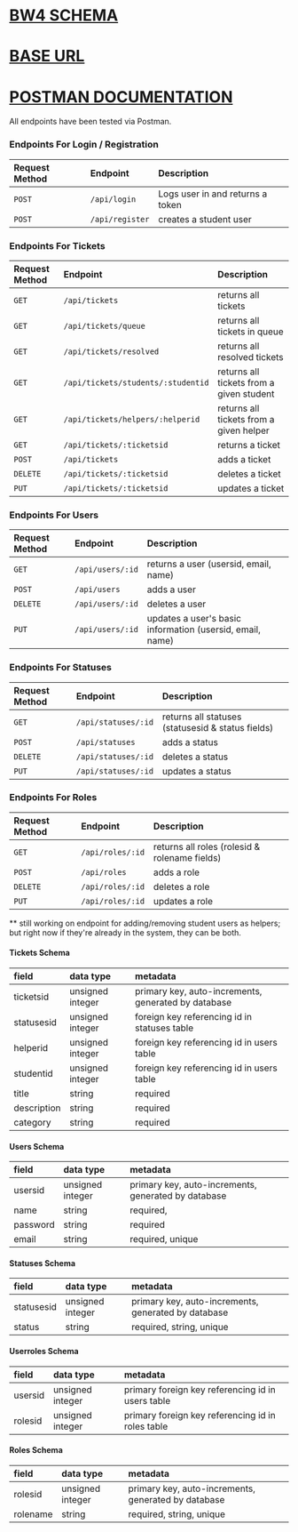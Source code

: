 # [BW4 SCHEMA](https://app.dbdesigner.net/designer/schema/308632)

# [BASE URL](https://devdesk2eli.herokuapp.com/)

# [POSTMAN DOCUMENTATION](https://documenter.getpostman.com/view/6401823/SzKbLvH5?version=latest#13325605-4e44-4804-8593-4c9acbb0e929)

All endpoints have been tested via Postman.

### Endpoints For Login / Registration

| Request Method | Endpoint         | Description                          |
| :------------- | :--------------- | :----------------------------------- |
| `POST`         | `/api/login`     | Logs user in and returns a token     |
| `POST`         | `/api/register`  | creates a student user               |

### Endpoints For Tickets

| Request Method | Endpoint                           | Description                              |
| :------------- | :--------------------------------- | :--------------------------------------- |
| `GET`          | `/api/tickets`                     | returns all tickets                      |
| `GET`          | `/api/tickets/queue`               | returns all tickets in queue             |
| `GET`          | `/api/tickets/resolved`            | returns all resolved tickets             |
| `GET`          | `/api/tickets/students/:studentid` | returns all tickets from a given student |
| `GET`          | `/api/tickets/helpers/:helperid`   | returns all tickets from a given helper  |
| `GET`          | `/api/tickets/:ticketsid`          | returns a ticket                         |
| `POST`         | `/api/tickets`                     | adds a ticket                            |
| `DELETE`       | `/api/tickets/:ticketsid`          | deletes a ticket                         |
| `PUT`          | `/api/tickets/:ticketsid`          | updates a ticket                         |

### Endpoints For Users

| Request Method | Endpoint         | Description                                               |
| :------------- | :--------------- | :-------------------------------------------------------- |
| `GET`          | `/api/users/:id` | returns a user (usersid, email, name)                     |
| `POST`         | `/api/users`     | adds a user                                               |
| `DELETE`       | `/api/users/:id` | deletes a user                                            |
| `PUT`          | `/api/users/:id` | updates a user's basic information (usersid, email, name) |

### Endpoints For Statuses

| Request Method | Endpoint            | Description                                       |
| :------------- | :------------------ | :------------------------------------------------ |
| `GET`          | `/api/statuses/:id` | returns all statuses (statusesid & status fields) |
| `POST`         | `/api/statuses`     | adds a status                                     |
| `DELETE`       | `/api/statuses/:id` | deletes a status                                  |
| `PUT`          | `/api/statuses/:id` | updates a status                                  |

### Endpoints For Roles

| Request Method | Endpoint         | Description                                   |
| :------------- | :--------------- | :-------------------------------------------- |
| `GET`          | `/api/roles/:id` | returns all roles (rolesid & rolename fields) |
| `POST`         | `/api/roles`     | adds a role                                   |
| `DELETE`       | `/api/roles/:id` | deletes a role                                |
| `PUT`          | `/api/roles/:id` | updates a role                                |

** still working on endpoint for adding/removing student users as helpers; but right now if they're already in the system, they can be both.


#### Tickets Schema

| field       | data type        | metadata                                            |
| :---------- | :--------------- | :-------------------------------------------------- |
| ticketsid   | unsigned integer | primary key, auto-increments, generated by database |
| statusesid  | unsigned integer | foreign key referencing id in statuses table        |
| helperid    | unsigned integer | foreign key referencing id in users table           |
| studentid   | unsigned integer | foreign key referencing id in users table           |
| title       | string           | required                                            |
| description | string           | required                                            |
| category    | string           | required                                            |

#### Users Schema

| field    | data type        | metadata                                               |
| :------- | :--------------- | :--------------------------------------------------    |
| usersid  | unsigned integer | primary key, auto-increments, generated by database    |
| name     | string           | required,                                              |
| password | string           | required                                               |
| email    | string           | required, unique                                       |

#### Statuses Schema

| field      | data type        | metadata                                             |
| :--------  | :--------------- | :--------------------------------------------------- |
| statusesid | unsigned integer | primary key, auto-increments, generated by database  |
| status     | string           | required, string, unique                             |

#### Userroles Schema

| field       | data type        | metadata                                            |
| :---------- | :--------------- | :-------------------------------------------------- |
| usersid     | unsigned integer | primary foreign key referencing id in users table   |
| rolesid     | unsigned integer | primary foreign key referencing id in roles table   |

#### Roles Schema

| field    | data type        | metadata                                               |
| :------  | :--------------- | :--------------------------------------------------    |
| rolesid  | unsigned integer | primary key, auto-increments, generated by database    |
| rolename | string           | required, string, unique                               |
